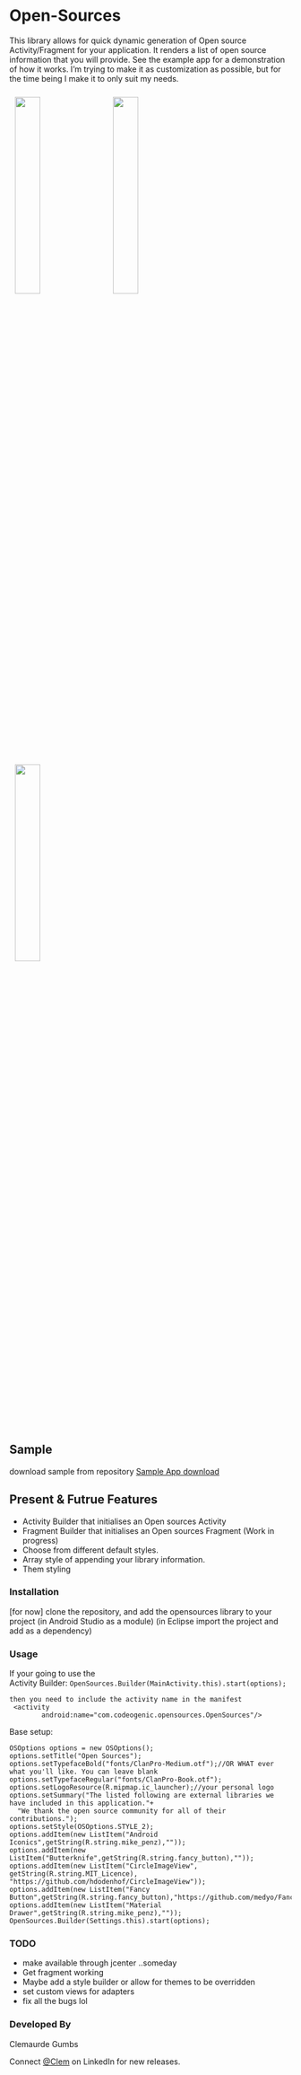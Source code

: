 # Open-Sources
This library allows for quick dynamic generation of Open source Activity/Fragment for your application. 
It renders a list of open source information that you will provide. See the example app for a demonstration of how it works.
I’m trying to make it as customization as possible, but for the time being I make it to only suit my needs.

<img src="http://clemgumbs.com/img/apps/Screenshot_1487792539.png" width="30%" style="padding:10px">
<img src="http://clemgumbs.com/img/apps/Screenshot_1487792558.png" width="30%" style="padding:10px">
<img src="http://clemgumbs.com/img/apps/Screenshot_1487792574.png" width="30%" style="padding:10px">



## Sample
<!--a href="https://play.google.com/store/apps/details?id=com.codeogenic.myapplication"><img src="https://upload.wikimedia.org/wikipedia/commons/thumb/c/cd/Get_it_on_Google_play.svg/2000px-Get_it_on_Google_play.svg.png" width="25%"></a-->

download sample from repository
<a href="https://github.com/clem44/Open-Sources/tree/master/app/build/outputs/apk"> Sample App download</a>

## Present & Futrue Features
* Activity Builder that initialises an Open sources Activity
* Fragment Builder that initialises an Open sources Fragment (Work in progress)
* Choose from different default styles.
* Array style of appending your library information.
* Them styling


### Installation

[for now] clone the repository, and add the opensources library to your project
(in Android Studio as a module) (in Eclipse import the project and add as a dependency)

### Usage

If your going to use the <br>Activity Builder</b>:
    ```OpenSources.Builder(MainActivity.this).start(options);```
    
    then you need to include the activity name in the manifest
     <activity
            android:name="com.codeogenic.opensources.OpenSources"/>
            

  Base setup:
  ```
  OSOptions options = new OSOptions();
  options.setTitle("Open Sources");
  options.setTypefaceBold("fonts/ClanPro-Medium.otf");//OR WHAT ever what you'll like. You can leave blank
  options.setTypefaceRegular("fonts/ClanPro-Book.otf");
  options.setLogoResource(R.mipmap.ic_launcher);//your personal logo
  options.setSummary("The listed following are external libraries we have included in this application."+ 
    "We thank the open source community for all of their contributions.");
  options.setStyle(OSOptions.STYLE_2);
  options.addItem(new ListItem("Android Iconics",getString(R.string.mike_penz),""));
  options.addItem(new ListItem("Butterknife",getString(R.string.fancy_button),""));
  options.addItem(new ListItem("CircleImageView", getString(R.string.MIT_Licence),
  "https://github.com/hdodenhof/CircleImageView"));
  options.addItem(new ListItem("Fancy Button",getString(R.string.fancy_button),"https://github.com/medyo/Fancybuttons"));
  options.addItem(new ListItem("Material Drawer",getString(R.string.mike_penz),""));
  OpenSources.Builder(Settings.this).start(options);
  ```
        
### TODO
* make available through jcenter ..someday
* Get fragment working
* Maybe add a style builder or allow for themes to be overridden
* set custom views for adapters
* fix all the bugs lol
        
### Developed By

Clemaurde Gumbs

Connect [@Clem](https://www.linkedin.com/in/clemaurdegumbs25/) on LinkedIn for new releases.

  
